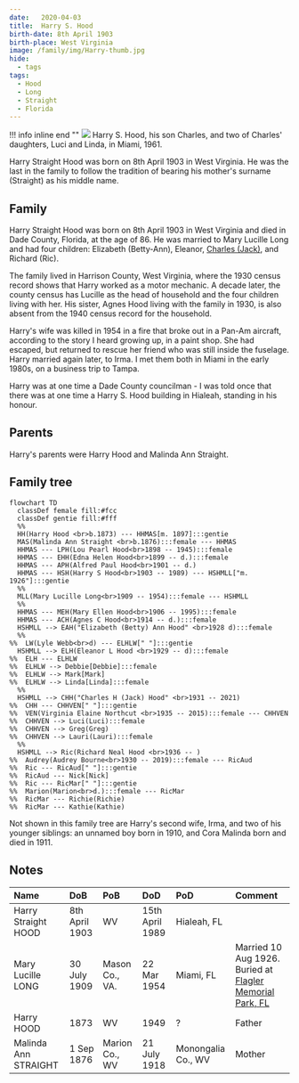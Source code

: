 ```yaml
---
date:   2020-04-03
title:  Harry S. Hood
birth-date: 8th April 1903
birth-place: West Virginia
image: /family/img/Harry-thumb.jpg
hide:
  - tags
tags:
  - Hood
  - Long
  - Straight
  - Florida
---
```

!!! info inline end ""
    ![](/family/img/Harry-61-2.jpg)
    Harry S. Hood, his son Charles, and two of Charles' daughters, Luci and Linda, in Miami, 1961.
    
Harry Straight Hood was born on 8th April 1903 in West Virginia. He was the last in the family to follow the tradition of bearing his mother's surname (Straight) as his middle name.

## Family
Harry Straight Hood was born on 8th April 1903 in West Virginia and died in Dade County, Florida, at the age of 86. He was married to Mary Lucille Long and had four children: Elizabeth (Betty-Ann), Eleanor, [Charles (Jack)](1931-Jack-Hood.md), and Richard (Ric). 

The family lived in Harrison County, West Virginia, where the 1930 census record shows that Harry worked as a motor mechanic. A decade later, the county census has Lucille as the head of household and the four children living with her. His sister, Agnes Hood living with the family in 1930, is also absent from the 1940 census record for the household.

Harry's wife was killed in 1954 in a fire that broke out in a Pan-Am aircraft, according to the story I heard growing up, in a paint shop. She had escaped, but returned to rescue her friend who was still inside the fuselage. Harry married again later, to Irma. I met them both in Miami in the early 1980s, on a business trip to Tampa.

Harry was at one time a Dade County councilman - I was told once that there was at one time a Harry S. Hood building in Hialeah, standing in his honour. 

## Parents
Harry's parents were Harry Hood and Malinda Ann Straight.

## Family tree

``` mermaid
flowchart TD
  classDef female fill:#fcc
  classDef gentie fill:#fff
  %%
  HH(Harry Hood <br>b.1873) --- HHMAS[m. 1897]:::gentie
  MAS(Malinda Ann Straight <br>b.1876):::female --- HHMAS
  HHMAS --- LPH(Lou Pearl Hood<br>1898 -- 1945):::female
  HHMAS --- EHH(Edna Helen Hood<br>1899 -- d.):::female
  HHMAS --- APH(Alfred Paul Hood<br>1901 -- d.)
  HHMAS --- HSH(Harry S Hood<br>1903 -- 1989) --- HSHMLL["m. 1926"]:::gentie
  %%
  MLL(Mary Lucille Long<br>1909 -- 1954):::female --- HSHMLL
  %%
  HHMAS --- MEH(Mary Ellen Hood<br>1906 -- 1995):::female
  HHMAS --- ACH(Agnes C Hood<br>1914 -- d.):::female
  HSHMLL --> EAH("Elizabeth (Betty) Ann Hood" <br>1928 d):::female
  %%
%%  LW(Lyle Webb<br>d) --- ELHLW[" "]:::gentie
  HSHMLL --> ELH(Eleanor L Hood <br>1929 -- d):::female 
%%  ELH --- ELHLW
%%  ELHLW --> Debbie[Debbie]:::female
%%  ELHLW --> Mark[Mark]
%%  ELHLW --> Linda[Linda]:::female
  %%
  HSHMLL --> CHH("Charles H (Jack) Hood" <br>1931 -- 2021) 
%%  CHH --- CHHVEN[" "]:::gentie
%%  VEN(Virginia Elaine Northcut <br>1935 -- 2015):::female --- CHHVEN
%%  CHHVEN --> Luci(Luci):::female
%%  CHHVEN --> Greg(Greg)
%%  CHHVEN --> Lauri(Lauri):::female
  %%
  HSHMLL --> Ric(Richard Neal Hood <br>1936 -- )
%%  Audrey(Audrey Bourne<br>1930 -- 2019):::female --- RicAud
%%  Ric --- RicAud[" "]:::gentie
%%  RicAud --- Nick[Nick]
%%  Ric --- RicMar[" "]:::gentie
%%  Marion(Marion<br>d.):::female --- RicMar
%%  RicMar --- Richie(Richie)
%%  RicMar --- Kathie(Kathie)
```
Not shown in this family tree are Harry's second wife, Irma, and two of his younger siblings: an unnamed boy born in 1910, and Cora Malinda born and died in 1911.


## Notes

Name|DoB|PoB|DoD|PoD|Comment
:---|:--|:--|:--|:--|:--
Harry Straight HOOD|8th April 1903|WV|15th April 1989|Hialeah, FL
Mary Lucille LONG|30 July 1909|Mason Co., VA.|22 Mar 1954|Miami, FL|Married 10 Aug 1926. Buried at [Flagler Memorial Park, FL](https://billiongraves.com/grave/Mary-Lucille-Hood/15571758)
Harry HOOD|1873|WV|1949|?|Father
Malinda Ann STRAIGHT|1 Sep 1876|Marion Co., WV|21 July 1918|Monongalia Co., WV|Mother
